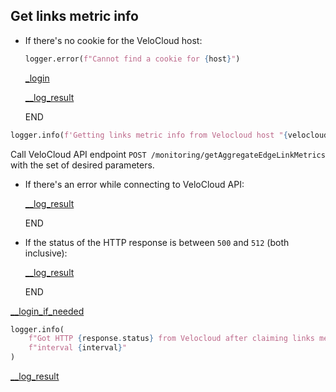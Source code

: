 ## Get links metric info

* If there's no cookie for the VeloCloud host:
    ```python
    logger.error(f"Cannot find a cookie for {host}")
    ```

    [_login](_login.md)

    [__log_result](__log_result.md)

    END

```python
logger.info(f'Getting links metric info from Velocloud host "{velocloud_host}" for interval {interval}...')
```
  
Call VeloCloud API endpoint `POST /monitoring/getAggregateEdgeLinkMetrics` with the set of desired parameters.

* If there's an error while connecting to VeloCloud API:
  
    [__log_result](__log_result.md)

    END

* If the status of the HTTP response is between `500` and `512` (both inclusive):

    [__log_result](__log_result.md)

    END

[__login_if_needed](__login_if_needed.md)

```python
logger.info(
    f"Got HTTP {response.status} from Velocloud after claiming links metric info for host {velocloud_host} and "
    f"interval {interval}"
)
```

[__log_result](__log_result.md)